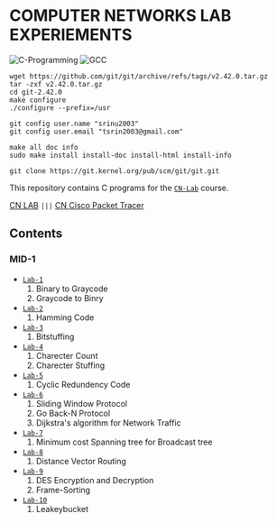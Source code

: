 # COMPUTER NETWORKS LAB EXPERIEMENTS
![C-Programming](https://img.shields.io/badge/C-programming.svg) ![GCC](https://img.shields.io/badge/GCC-6.3.0-1.svg) 

```
wget https://github.com/git/git/archive/refs/tags/v2.42.0.tar.gz
tar -zxf v2.42.0.tar.gz
cd git-2.42.0
make configure
./configure --prefix=/usr
```
```
git config user.name "srinu2003"
git config user.email "tsrin2003@gmail.com"
```
```
make all doc info
sudo make install install-doc install-html install-info
```
```
git clone https://git.kernel.org/pub/scm/git/git.git
```
This repository contains C programs for the [`CN-Lab`](https://github.com/srinu2003/CN-Lab) course.

[CN LAB](CNLAB.pdf) `|||` [CN Cisco Packet Tracer](CNCISCO.pdf)

## Contents 
### MID-1
- [`Lab-1`](<Lab-1>)
    1. Binary to Graycode
    2. Graycode to Binry
- [`Lab-2`](<Lab-2>)
    1. Hamming Code
- [`Lab-3`](<Lab-3>)
    1. Bitstuffing
- [`Lab-4`](<Lab-4>)
    1. Charecter Count
    2. Charecter Stuffing
- [`Lab-5`](<Lab-5>)
    1. Cyclic Redundency Code
- [`Lab-6`](<Lab-6>)
    1. Sliding Window Protocol
    2. Go Back-N Protocol
    3. Dijkstra's algorithm for Network Traffic
- [`Lab-7`](<Lab-7>)
    1. Minimum cost Spanning tree for Broadcast tree
- [`Lab-8`](<Lab-8>)
    1. Distance Vector Routing
- [`Lab-9`](<Lab-9>)
    1. DES Encryption and Decryption
    2. Frame-Sorting
- [`Lab-10`](<Lab-10>)
    1. Leakeybucket


<!-- ## License
This repository is licensed under the MLRITM License.
I hope this is helpful! Let me know if you have any other questions. -->

